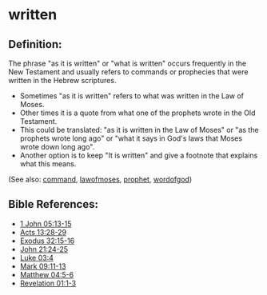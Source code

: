 # written #

## Definition: ##

The phrase "as it is written" or "what is written" occurs frequently in the New Testament and usually refers to commands or prophecies that were written in the Hebrew scriptures.

* Sometimes "as it is written" refers to what was written in the Law of Moses.
* Other times it is a quote from what one of the prophets wrote in the Old Testament.
* This could be translated: "as it is written in the Law of Moses" or "as the prophets wrote long ago" or "what it says in God's laws that Moses wrote down long ago".
* Another option is to keep "It is written" and give a footnote that explains what this means.

(See also: [command](../other/command.md), [lawofmoses](../kt/lawofmoses.md), [prophet](../kt/prophet.md), [wordofgod](../kt/wordofgod.md))

## Bible References: ##

* [1 John 05:13-15](https://door43.org/en/bible/notes/1jn/05/13)
* [Acts 13:28-29](https://door43.org/en/bible/notes/act/13/28)
* [Exodus 32:15-16](https://door43.org/en/bible/notes/exo/32/15)
* [John 21:24-25](https://door43.org/en/bible/notes/jhn/21/24)
* [Luke 03:4](https://door43.org/en/bible/notes/luk/03/04)
* [Mark 09:11-13](https://door43.org/en/bible/notes/mrk/09/11)
* [Matthew 04:5-6](https://door43.org/en/bible/notes/mat/04/05)
* [Revelation 01:1-3](https://door43.org/en/bible/notes/rev/01/01)
